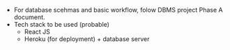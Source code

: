 - For database scehmas and basic workflow, folow DBMS project Phase A document. 
- Tech stack to be used (probable)
  - React JS
  - Heroku (for deployment) + database server
  
